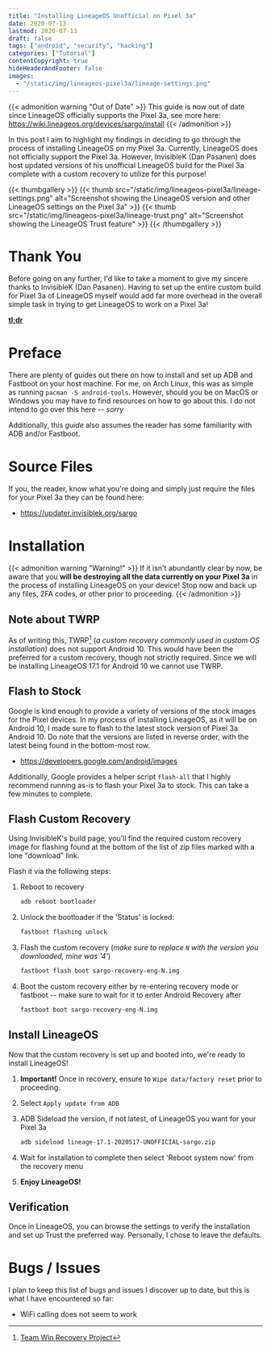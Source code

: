```yaml
---
title: "Installing LineageOS Unofficial on Pixel 3a"
date: 2020-07-13
lastmod: 2020-07-13
draft: false
tags: ["android", "security", "hacking"]
categories: ["Tutorial"]
contentCopyright: true
hideHeaderAndFooter: false
images:
  - "/static/img/lineageos-pixel3a/lineage-settings.png"
---
```

{{< admonition warning "Out of Date" >}}
This guide is now out of date since LineageOS officially supports the Pixel 3a,
see more here: <https://wiki.lineageos.org/devices/sargo/install>
{{< /admonition >}}

In this post I aim to highlight my findings in deciding to go through  the
process of installing LineageOS on my Pixel 3a. Currently, LineageOS does not
officially support the Pixel 3a. However, InvisibleK (Dan Pasanen) does host
updated versions of his unofficial LineageOS build for the Pixel 3a complete
with a custom recovery to utilize for this purpose!

<!--more-->

{{< thumbgallery >}}
    {{< thumb src="/static/img/lineageos-pixel3a/lineage-settings.png"
        alt="Screenshot showing the LineageOS version and other LineageOS settings on the Pixel 3a" >}}
    {{< thumb src="/static/img/lineageos-pixel3a/lineage-trust.png"
        alt="Screenshot showing the LineageOS Trust feature" >}}
{{< /thumbgallery >}}

# Thank You

Before going on any further, I'd like to take a moment to give my sincere thanks
to InvisibleK (Dan Pasanen). Having to set up the entire custom build for Pixel
3a of LineageOS myself would add far more overhead in the overall simple task in
trying to get LineageOS to work on a Pixel 3a!

[**tl;dr**](#flash-custom-recovery)

# Preface

There are plenty of guides out there on how to install and set up ADB and
Fastboot on your host machine. For me, on Arch Linux, this was as simple as
running `pacman -S android-tools`. However, should you be on MacOS or Windows
you may have to find resources on how to go about this. I do not intend to go
over this here -- _sorry_

Additionally, this _guide_ also assumes the reader has some familiarity with ADB
and/or Fastboot.

# Source Files

If you, the reader, know what you're doing and simply just require the files
for your Pixel 3a they can be found here:

- <https://updater.invisiblek.org/sargo>

# Installation

{{< admonition warning "Warning!" >}}
If it isn't abundantly clear by now, be aware that you **will be destroying all
the data currently on your Pixel 3a** in the process of installing LineageOS on
your device! Stop now and back up any files, 2FA codes, or other prior to
proceeding.
{{< /admonition >}}

## Note about TWRP

As of writing this, TWRP[^1] (_a custom recovery commonly used in custom OS
installation_) does not support Android 10. This would have been the preferred
for a custom recovery, though not strictly required. Since we will be installing
LineageOS 17.1 for Android 10 we cannot use TWRP.

## Flash to Stock

Google is kind enough to provide a variety of versions of the stock images for
the Pixel devices. In my process of installing LineageOS, as it will be on
Android 10, I made sure to flash to the latest stock version of Pixel 3a Android
10. Do note that the versions are listed in reverse order, with the latest being
found in the bottom-most row.

- <https://developers.google.com/android/images>

Additionally, Google provides a helper script `flash-all` that I highly
recommend running as-is to flash your Pixel 3a to stock. This can take a few
minutes to complete.

## Flash Custom Recovery

Using InvisibleK's build page, you'll find the required custom recovery image
for flashing found at the bottom of the list of zip files marked with a lone
"download" link.

Flash it via the following steps:

1. Reboot to recovery

   ```bash
   adb reboot bootloader
   ```

1. Unlock the bootloader if the 'Status' is locked:

   ```bash
   fastboot flashing unlock
   ```

1. Flash the custom recovery (_make sure to replace `N` with the version you
   downloaded, mine was '4'_)

   ```bash
   fastboot flash boot sargo-recovery-eng-N.img
   ```

1. Boot the custom recovery either by re-entering recovery mode or fastboot --
   make sure to wait for it to enter Android Recovery after

   ```bash
   fastboot boot sargo-recovery-eng-N.img
   ```

## Install LineageOS

Now that the custom recovery is set up and booted into, we're ready to install LineageOS!

1. **Important!** Once in recovery, ensure to `Wipe data/factory reset` prior to
   proceeding.
1. Select `Apply update from ADB`
1. ADB Sideload the version, if not latest, of LineageOS you want for your Pixel
   3a

   ```bash
   adb sideload lineage-17.1-2020517-UNOFFICIAL-sargo.zip
   ```

1. Wait for installation to complete then select 'Reboot system now' from the
   recovery menu
1. **Enjoy LineageOS!**

## Verification

Once in LineageOS, you can browse the settings to verify the installation and
set up Trust the preferred way. Personally, I chose to leave the defaults.

# Bugs / Issues

I plan to keep this list of bugs and issues I discover up to date, but this is
what I have encountered so far:

- WiFi calling does not seem to work

[^1]: [Team Win Recovery Project](https://twrp.me/)

